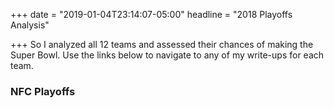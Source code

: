 +++
date = "2019-01-04T23:14:07-05:00"
headline = "2018 Playoffs Analysis"

+++
So I analyzed all 12 teams and assessed their chances of making the Super Bowl. Use the links below to navigate to any of my write-ups for each team.

### NFC Playoffs
